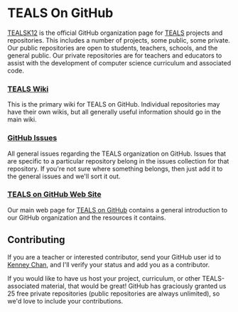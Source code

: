 TEALS On GitHub
====================================================================================================

[TEALSK12] is the official GitHub organization page for [TEALS] projects and repositories. This
includes a number of projects, some public, some private. Our public repositories are open to
students, teachers, schools, and the general public. Our private repositories are for teachers and
educators to assist with the development of computer science curriculum and associated code.

### [TEALS Wiki](https://github.com/TEALSK12/tealsk12.github.io/wiki/)
This is the primary wiki for TEALS on GitHub. Individual repositories may have their own wikis, but
all generally useful information should go in the main wiki.

### [GitHub Issues](https://github.com/TEALSK12/tealsk12.github.io/issues/)
All general issues regarding the TEALS organization on GitHub. Issues that are specific to a
particular repository belong in the issues collection for that repository. If you're not sure where
something belongs, then just add it to the general issues and we'll sort it out.

### [TEALS on GitHub Web Site](https://tealsk12.github.io/)
Our main web page for [TEALS on GitHub] contains a general introduction to our GitHub organization
and the resources it contains.


## Contributing
If you are a teacher or interested contributor, send your GitHub user id to [Kenney Chan][], and
I'll verify your status and add you as a contributor.

If you would like to have us host your project, curriculum, or other TEALS-associated material, that
would be great! GitHub has graciously granted us 25 free private repositories (public repositories
are always unlimited), so we'd love to include your contributions.



[TEALSK12]:        https://github.com/TEALSK12
[TEALS]:           http://tealsk12.org
[TEALS on GitHub]: https://tealsk12.github.io/
[Kenney Chan]:     mailto:kencha@microsoft.com
